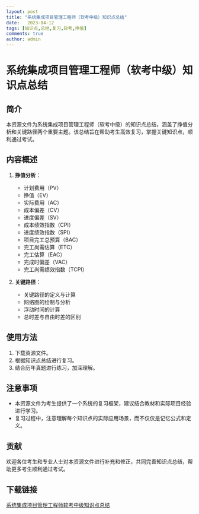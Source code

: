 ```yaml
---
layout: post
title: "系统集成项目管理工程师（软考中级）知识点总结"
date:   2023-04-12
tags: [知识点,总结,复习,软考,挣值]
comments: true
author: admin
---
```

# 系统集成项目管理工程师（软考中级）知识点总结

## 简介
本资源文件为系统集成项目管理工程师（软考中级）的知识点总结，涵盖了挣值分析和关键路径两个重要主题。该总结旨在帮助考生高效复习，掌握关键知识点，顺利通过考试。

## 内容概述
1. **挣值分析**：
   - 计划费用（PV）
   - 挣值（EV）
   - 实际费用（AC）
   - 成本偏差（CV）
   - 进度偏差（SV）
   - 成本绩效指数（CPI）
   - 进度绩效指数（SPI）
   - 项目完工总预算（BAC）
   - 完工尚需估算（ETC）
   - 完工估算（EAC）
   - 完成时偏差（VAC）
   - 完工尚需绩效指数（TCPI）

2. **关键路径**：
   - 关键路径的定义与计算
   - 网络图的绘制与分析
   - 浮动时间的计算
   - 总时差与自由时差的区别

## 使用方法
1. 下载资源文件。
2. 根据知识点总结进行复习。
3. 结合历年真题进行练习，加深理解。

## 注意事项
- 本资源文件为考生提供了一个系统的复习框架，建议结合教材和实际项目经验进行学习。
- 复习过程中，注意理解每个知识点的实际应用场景，而不仅仅是记忆公式和定义。

## 贡献
欢迎各位考生和专业人士对本资源文件进行补充和修正，共同完善知识点总结，帮助更多考生顺利通过考试。

## 下载链接

[系统集成项目管理工程师软考中级知识点总结](https://pan.quark.cn/s/0c4e68d3f960)